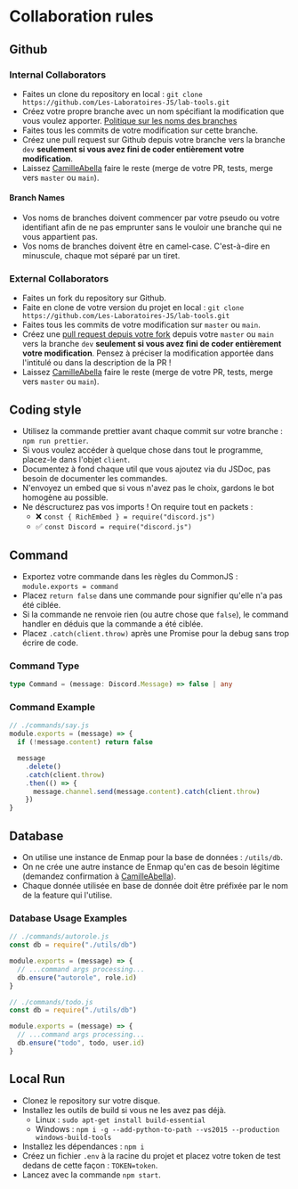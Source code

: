 # Collaboration rules

## Github

### Internal Collaborators

- Faites un clone du repository en local : `git clone https://github.com/Les-Laboratoires-JS/lab-tools.git`
- Créez votre propre branche avec un nom spécifiant la modification que vous voulez apporter. [Politique sur les noms des branches](#branch-names)
- Faites tous les commits de votre modification sur cette branche.
- Créez une pull request sur Github depuis votre branche vers la branche `dev` **seulement si vous avez fini de coder entièrement votre modification**.
- Laissez [CamilleAbella](https://github.com/CamilleAbella) faire le reste (merge de votre PR, tests, merge vers `master` ou `main`).

#### Branch Names

- Vos noms de branches doivent commencer par votre pseudo ou votre identifiant afin de ne pas emprunter sans le vouloir une branche qui ne vous appartient pas.
- Vos noms de branches doivent être en camel-case. C'est-à-dire en minuscule, chaque mot séparé par un tiret.

### External Collaborators

- Faites un fork du repository sur Github.
- Faite en clone de votre version du projet en local : `git clone https://github.com/Les-Laboratoires-JS/lab-tools.git`
- Faites tous les commits de votre modification sur `master` ou `main`.
- Créez une [pull request depuis votre fork](https://docs.github.com/en/github/collaborating-with-issues-and-pull-requests/creating-a-pull-request-from-a-fork) depuis votre `master` ou `main` vers la branche `dev` **seulement si vous avez fini de coder entièrement votre modification**. Pensez à préciser la modification apportée dans l'intitulé ou dans la description de la PR !
- Laissez [CamilleAbella](https://github.com/CamilleAbella) faire le reste (merge de votre PR, tests, merge vers `master` ou `main`).

## Coding style

- Utilisez la commande prettier avant chaque commit sur votre branche : `npm run prettier`.
- Si vous voulez accéder à quelque chose dans tout le programme, placez-le dans l'objet `client`.
- Documentez à fond chaque util que vous ajoutez via du JSDoc, pas besoin de documenter les commandes.
- N'envoyez un embed que si vous n'avez pas le choix, gardons le bot homogène au possible.
- Ne déscructurez pas vos imports ! On require tout en packets :
  - ❌ `const { RichEmbed } = require("discord.js")`
  - ✅ `const Discord = require("discord.js")`

## Command

- Exportez votre commande dans les règles du CommonJS : `module.exports = command`
- Placez `return false` dans une commande pour signifier qu'elle n'a pas été ciblée.
- Si la commande ne renvoie rien (ou autre chose que `false`), le command handler en déduis que la commande a été ciblée.
- Placez `.catch(client.throw)` après une Promise pour la debug sans trop écrire de code.

### Command Type

```ts
type Command = (message: Discord.Message) => false | any
```

### Command Example

```js
// ./commands/say.js
module.exports = (message) => {
  if (!message.content) return false

  message
    .delete()
    .catch(client.throw)
    .then(() => {
      message.channel.send(message.content).catch(client.throw)
    })
}
```

## Database

- On utilise une instance de Enmap pour la base de données : `/utils/db`.
- On ne crée une autre instance de Enmap qu'en cas de besoin légitime (demandez confirmation à [CamilleAbella](https://github.com/CamilleAbella)).
- Chaque donnée utilisée en base de donnée doit être préfixée par le nom de la feature qui l'utilise.

### Database Usage Examples

```js
// ./commands/autorole.js
const db = require("./utils/db")

module.exports = (message) => {
  // ...command args processing...
  db.ensure("autorole", role.id)
}
```

```js
// ./commands/todo.js
const db = require("./utils/db")

module.exports = (message) => {
  // ...command args processing...
  db.ensure("todo", todo, user.id)
}
```

## Local Run

- Clonez le repository sur votre disque.
- Installez les outils de build si vous ne les avez pas déjà.
  - Linux : `sudo apt-get install build-essential`
  - Windows : `npm i -g --add-python-to-path --vs2015 --production windows-build-tools`
- Installez les dépendances : `npm i`
- Créez un fichier `.env` à la racine du projet et placez votre token de test dedans de cette façon : `TOKEN=token`.
- Lancez avec la commande `npm start`.
